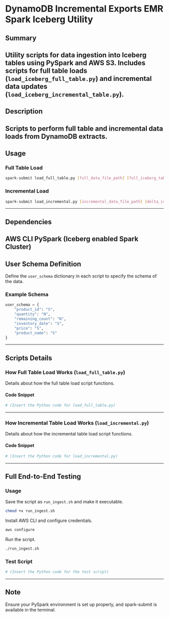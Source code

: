 
# DynamoDB Incremental Exports EMR Spark Iceberg Utility

## Summary

Utility scripts for data ingestion into Iceberg tables using PySpark and AWS S3. Includes scripts for full table loads (`load_iceberg_full_table.py`) and incremental data updates (`load_iceberg_incremental_table.py`).
---
## Description
Scripts to perform full table and incremental data loads from DynamoDB extracts.
---
## Usage
### Full Table Load
```bash
spark-submit load_full_table.py [full_data_file_path] [full_iceberg_table_name]
```
### Incremental Load
```bash
spark-submit load_incremental.py [incremental_data_file_path] [delta_iceberg_table_name] [full_iceberg_table_name]
```
---
## Dependencies
AWS CLI
PySpark (Iceberg enabled Spark Cluster)
---
## User Schema Definition
Define the `user_schema` dictionary in each script to specify the schema of the data.
### Example Schema
```python
user_schema = {
    "product_id": "S",
    "quantity": "N",
    "remaining_count": "N",
    "inventory_date": "S",
    "price": "S",
    "product_name": "S"
}
```
---
## Scripts Details
### How Full Table Load Works (`load_full_table.py`)
Details about how the full table load script functions.
#### Code Snippet
```python
# (Insert the Python code for load_full_table.py)
```
---
### How Incremental Table Load Works (`load_incremental.py`)
Details about how the incremental table load script functions.
#### Code Snippet
```python
# (Insert the Python code for load_incremental.py)
```
---
## Full End-to-End Testing
### Usage
Save the script as `run_ingest.sh` and make it executable.
```bash
chmod +x run_ingest.sh
```

Install AWS CLI and configure credentials.
```bash
aws configure
```

Run the script.
```bash
./run_ingest.sh
```
### Test Script
```python
# (Insert the Python code for the test script)
```
---
## Note
Ensure your PySpark environment is set up properly, and spark-submit is available in the terminal.
